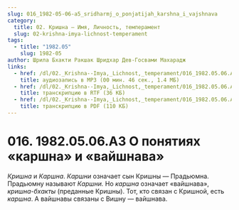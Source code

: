 ```yaml
---
slug: 016_1982-05-06-a5_sridharmj_o_ponjatijah_karshna_i_vajshnava
category:
  title: 02. Кришна — Имя, Личность, темперамент
  slug: 02-krishna-imya-lichnost-temperament
tags:
  - title: "1982.05"
    slug: 1982-05
author: Шрила Бхакти Ракшак Шридхар Дев-Госвами Махарадж
links:
  - href: /dl/02._Krishna--Imya,_Lichnost,_temperament/016_1982.05.06.A5_SridharMj_O_ponjatijah_karshna_i_vajshnava.mp3
    title: аудиозапись в MP3 (00 мин. 46 сек., 1.4 МБ)
  - href: /dl/02._Krishna--Imya,_Lichnost,_temperament/016_1982.05.06.A5_SridharMj_O_ponjatijah_karshna_i_vajshnava.rtf
    title: транскрипцию в RTF (36 КБ)
  - href: /dl/02._Krishna--Imya,_Lichnost,_temperament/016_1982.05.06.A5_SridharMj_O_ponjatijah_karshna_i_vajshnava.pdf
    title: транскрипцию в PDF (110 КБ)
---
```


# 016. 1982.05.06.А3 О понятиях «каршна» и «вайшнава»

*Кришна* и *Каршна*. *Каршни* означает сын Кришны — Прадьюмна. Прадьюмну называют *Каршни.* Но *каршна* означает «вайшнава», *кришна-бхакты* (преданные Кришны). Тот, кто связан с Кришной, есть *каршна*. А вайшнавы связаны с Вишну — вайшнава.

